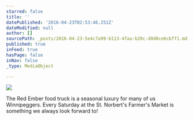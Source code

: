 ```yaml
---
starred: false
title: ''
datePublished: '2016-04-23T02:53:46.251Z'
dateModified: null
author: []
sourcePath: _posts/2016-04-23-5e4c7a99-b113-4faa-b20c-d0d0ce6cbff1.md
published: true
inFeed: true
hasPage: false
inNav: false
_type: MediaObject

---
```

![](https://the-grid-user-content.s3-us-west-2.amazonaws.com/1f7fc7df-9cc1-43a4-80b4-90827c8c11cb.jpg)

The Red Ember food truck is a seasonal luxury for many of us Winnipeggers. Every Saturday at the St. Norbert's Farmer's Market is something we always look forward to!